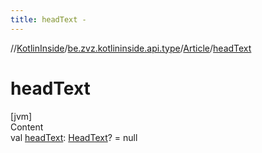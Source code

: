 ```yaml
---
title: headText -
---
```

//[KotlinInside](../../index.md)/[be.zvz.kotlininside.api.type](../index.md)/[Article](index.md)/[headText](head-text.md)



# headText  
[jvm]  
Content  
val [headText](head-text.md): [HeadText](../-head-text/index.md)? = null  



